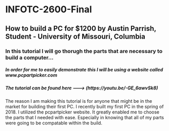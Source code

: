 # INFOTC-2600-Final

## How to build a PC for $1200 by Austin Parrish,<br> Student - University of Missouri, Columbia

### In this tutorial I will go thorugh the parts that are necessary to build a computer...

<h5>In order for me to easily demonstrate this I will be using a website called www.pcpartpicker.com</h5>

<h5>The tutorial can be found here ---> (https://youtu.be/-GE_6awvSk8)</h5>

<p>The reason I am making this tutorial is for anyone that might be in the market for building their first PC. I recently built my first PC in the spring of 2018. I utilized the pcpartpicker website. It greatly enabled me to choose the parts that I needed with ease. Especially in knowing that all of my parts were going to be compatable within the build.</p>
